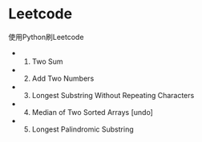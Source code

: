 # Leetcode
使用Python刷Leetcode

 - 1. Two Sum
 - 2. Add Two Numbers
 - 3. Longest Substring Without Repeating Characters
 - 4. Median of Two Sorted Arrays [undo]
 - 5. Longest Palindromic Substring
